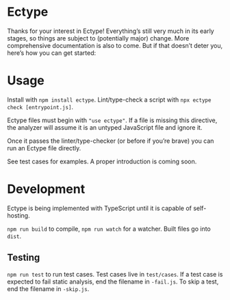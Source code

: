 # Ectype

Thanks for your interest in Ectype! Everything’s still very much in its early stages, so things are subject to (potentially major) change. More comprehensive documentation is also to come. But if that doesn’t deter you, here’s how you can get started:

# Usage

Install with `npm install ectype`. Lint/type-check a script with `npx ectype check [entrypoint.js]`.

Ectype files must begin with `"use ectype"`. If a file is missing this directive, the analyzer will assume it is an untyped JavaScript file and ignore it.

Once it passes the linter/type-checker (or before if you’re brave) you can run an Ectype file directly.

See test cases for examples. A proper introduction is coming soon.

# Development

Ectype is being implemented with TypeScript until it is capable of self-hosting.

`npm run build` to compile, `npm run watch` for a watcher. Built files go into `dist`.

## Testing

`npm run test` to run test cases. Test cases live in `test/cases`. If a test case is expected to fail static analysis, end the filename in `-fail.js`. To skip a test, end the filename in `-skip.js`.
